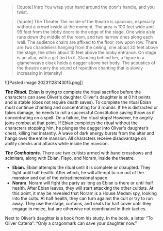 > [!quote] Intro
> You wrap your hand around the door's handle, and you twist.

> [!quote] The Theater
> The inside of the theatre is spacious, especially without a crowd inside at the moment. The area is 100 feet wide and 95 feet from the lobby doors to the edge of the stage. One wide aisle runs down the middle of the room, and two narrow ones along each wall. The audience chairs are affixed to the floor, row upon row. There are two chandeliers hanging from the ceiling, one about 30 feet above the stage, the other about 10 feet above the lobby entrance.
> On stage is an altar, with a girl tied to it. Standing behind her, a figure in a glamerweave cloak holds a dagger above her body. The acoustics of the theatre carry the sound of repetitive chanting that is slowly increasing in intensity!

![[Pasted image 20231128143015.png]]

***The Ritual.*** Ebian is trying to complete the ritual sacrifice before the characters can save Oliver's daughter. Oliver's daughter is at 0 hit points and is stable (does not require death saves). To complete the ritual Ebian must continue chanting and concentrating for 3 rounds. If he is distracted or takes damage, he needs to roll a successful Constitution saving throw as if concentrating on a spell. On a failure, the ritual stops! However, he angrily joins combat at that point.
If Ebian completes the ritual without the characters stopping him, he plunges the dagger into Oliver's daughter’s chest, killing her instantly. A wave of dark energy bursts from the altar and hangs over the entire mansion. All characters receive disadvantage on ability checks and attacks while inside the mansion.

***The Combatants.***
There are two cultists armed with hand crossbows and scimitars, along with Ebian, Flayo, and Noram, inside the theatre.
- **Ebian.** Ebian attempts the ritual until it is complete or disrupted. They fight until half health. After which, he will attempt to run out of the mansion and out of the extradimensional space.
- **Noram.** Noram will fight the party as long as Ebian is there or until half health. After Ebian leaves, they will start attacking the other cultists. At this point, it may be revealed that Noram is a House Medani spy, looking into the cults. At half health, they can turn against the cult or try to run away.
They use the stage, curtains, and seats for half cover until they engage in melee, but are otherwise not coordinated in their tactics.


Next to Oliver’s daughter is a book from his study. In the book, a letter “To Oliver Catena”:
“Only a dragonmark can save your daughter now.”
